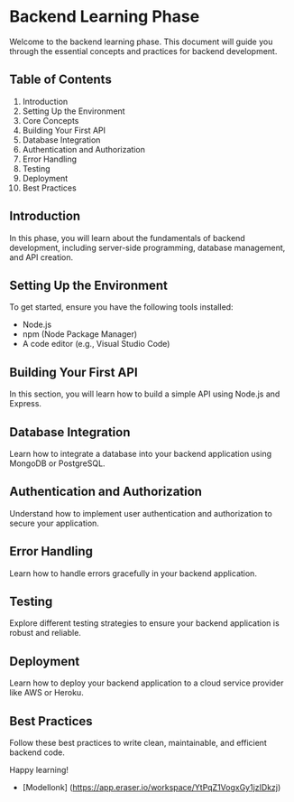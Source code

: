 # Backend Learning Phase

Welcome to the backend learning phase. This document will guide you through the essential concepts and practices for backend development.

## Table of Contents
1. Introduction
2. Setting Up the Environment
3. Core Concepts
4. Building Your First API
5. Database Integration
6. Authentication and Authorization
7. Error Handling
8. Testing
9. Deployment
10. Best Practices

## Introduction
In this phase, you will learn about the fundamentals of backend development, including server-side programming, database management, and API creation.

## Setting Up the Environment
To get started, ensure you have the following tools installed:
- Node.js
- npm (Node Package Manager)
- A code editor (e.g., Visual Studio Code)

## Building Your First API
In this section, you will learn how to build a simple API using Node.js and Express.

## Database Integration
Learn how to integrate a database into your backend application using MongoDB or PostgreSQL.

## Authentication and Authorization
Understand how to implement user authentication and authorization to secure your application.

## Error Handling
Learn how to handle errors gracefully in your backend application.

## Testing
Explore different testing strategies to ensure your backend application is robust and reliable.

## Deployment
Learn how to deploy your backend application to a cloud service provider like AWS or Heroku.

## Best Practices
Follow these best practices to write clean, maintainable, and efficient backend code.

Happy learning!


- [Modellonk] (https://app.eraser.io/workspace/YtPqZ1VogxGy1jzIDkzj)
